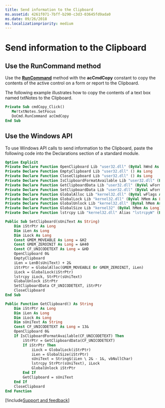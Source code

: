 ```yaml
---
title: Send information to the Clipboard
ms.assetid: 4261f071-7bff-b290-c3d3-03645fd9ada0
ms.date: 09/26/2018
ms.localizationpriority: medium
---
```



# Send information to the Clipboard

## Use the RunCommand method

Use the **[RunCommand](../../../api/Access.DoCmd.RunCommand.md)** method with the **acCmdCopy** constant to copy the contents of the active control on a form or report to the Clipboard. 

The following example illustrates how to copy the contents of a text box named txtNotes to the Clipboard.


```vb
Private Sub cmdCopy_Click() 
   Me!txtNotes.SetFocus 
   DoCmd.RunCommand acCmdCopy 
End Sub
```


## Use the Windows API

To use Windows API calls to send information to the Clipboard, paste the following code into the Declarations section of a standard module.


```vb
Option Explicit
Private Declare Function OpenClipboard Lib "user32.dll" (ByVal hWnd As Long) As Long
Private Declare Function EmptyClipboard Lib "user32.dll" () As Long
Private Declare Function CloseClipboard Lib "user32.dll" () As Long
Private Declare Function IsClipboardFormatAvailable Lib "user32.dll" (ByVal wFormat As Long) As Long
Private Declare Function GetClipboardData Lib "user32.dll" (ByVal wFormat As Long) As Long
Private Declare Function SetClipboardData Lib "user32.dll" (ByVal wFormat As Long, ByVal hMem As Long) As Long
Private Declare Function GlobalAlloc Lib "kernel32.dll" (ByVal wFlags As Long, ByVal dwBytes As Long) As Long
Private Declare Function GlobalLock Lib "kernel32.dll" (ByVal hMem As Long) As Long
Private Declare Function GlobalUnlock Lib "kernel32.dll" (ByVal hMem As Long) As Long
Private Declare Function GlobalSize Lib "kernel32" (ByVal hMem As Long) As Long
Private Declare Function lstrcpy Lib "kernel32.dll" Alias "lstrcpyW" (ByVal lpString1 As Long, ByVal lpString2 As Long) As Long

Public Sub SetClipboard(sUniText As String)
    Dim iStrPtr As Long
    Dim iLen As Long
    Dim iLock As Long
    Const GMEM_MOVEABLE As Long = &H2
    Const GMEM_ZEROINIT As Long = &H40
    Const CF_UNICODETEXT As Long = &HD
    OpenClipboard 0&
    EmptyClipboard
    iLen = LenB(sUniText) + 2&
    iStrPtr = GlobalAlloc(GMEM_MOVEABLE Or GMEM_ZEROINIT, iLen)
    iLock = GlobalLock(iStrPtr)
    lstrcpy iLock, StrPtr(sUniText)
    GlobalUnlock iStrPtr
    SetClipboardData CF_UNICODETEXT, iStrPtr
    CloseClipboard
End Sub

Public Function GetClipboard() As String
    Dim iStrPtr As Long
    Dim iLen As Long
    Dim iLock As Long
    Dim sUniText As String
    Const CF_UNICODETEXT As Long = 13&
    OpenClipboard 0&
    If IsClipboardFormatAvailable(CF_UNICODETEXT) Then
        iStrPtr = GetClipboardData(CF_UNICODETEXT)
        If iStrPtr Then
            iLock = GlobalLock(iStrPtr)
            iLen = GlobalSize(iStrPtr)
            sUniText = String$(iLen \ 2& - 1&, vbNullChar)
            lstrcpy StrPtr(sUniText), iLock
            GlobalUnlock iStrPtr
        End If
        GetClipboard = sUniText
    End If
    CloseClipboard
End Function
```

[!include[Support and feedback](~/includes/feedback-boilerplate.md)]
